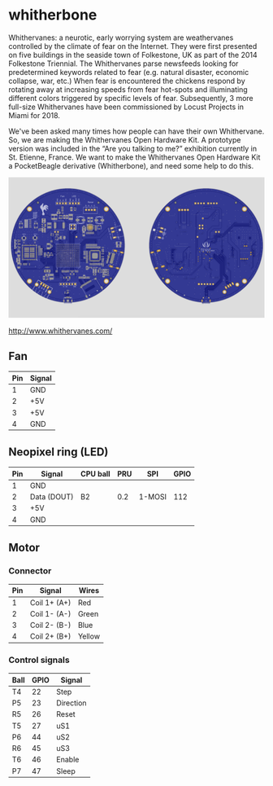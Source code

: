 # whitherbone

Whithervanes: a neurotic, early worrying system are weathervanes controlled by the climate of fear on the Internet. They were first presented on five buildings in the seaside town of Folkestone, UK as part of the 2014 Folkestone Triennial. The Whithervanes parse newsfeeds looking for predetermined keywords related to fear (e.g. natural disaster, economic collapse, war, etc.) When fear is encountered the chickens respond by rotating away at increasing speeds from fear hot-spots and illuminating different colors triggered by specific levels of fear. Subsequently, 3 more full-size Whithervanes have been commissioned by Locust Projects in Miami for 2018.

We've been asked many times how people can have their own Whithervane. So, we are making the Whithervanes Open Hardware Kit. A prototype version was included in the “Are you talking to me?” exhibition currently in St. Etienne, France. We want to make the Whithervanes Open Hardware Kit a PocketBeagle derivative (Whitherbone), and need some help to do this.

![whitherbone rendering](whitherbone.png "Whitherbone")


http://www.whithervanes.com/

## Fan
| Pin | Signal |
| --- | ------ |
| 1   | GND    |
| 2   | +5V    |
| 3   | +5V    |
| 4   | GND    |

## Neopixel ring (LED)

| Pin | Signal | CPU ball | PRU  | SPI    | GPIO | 
| --- | ------ | -------- | ---- | ------ | ---- |
| 1   | GND    |          |      |        |      | 
| 2   | Data (DOUT)  | B2       | 0.2  | 1-MOSI | 112  | 
| 3   | +5V    |          |      |        |      | 
| 4   | GND    |          |      |        |      | 

## Motor

### Connector

| Pin | Signal       | Wires  |
| --- | ------------ | ------ |
| 1   | Coil 1+ (A+) | Red    |
| 2   | Coil 1- (A-) | Green  |
| 3   | Coil 2- (B-) | Blue   |
| 4   | Coil 2+ (B+) | Yellow | 

### Control signals

| Ball | GPIO | Signal |
| ---- | ---- | ------ |
| T4   | 22   | Step |
| P5   | 23   | Direction |
| R5   | 26   | Reset |
| T5   | 27   | uS1 |
| P6   | 44   | uS2 |
| R6   | 45   | uS3 |
| T6   | 46   | Enable |
| P7   | 47   | Sleep
